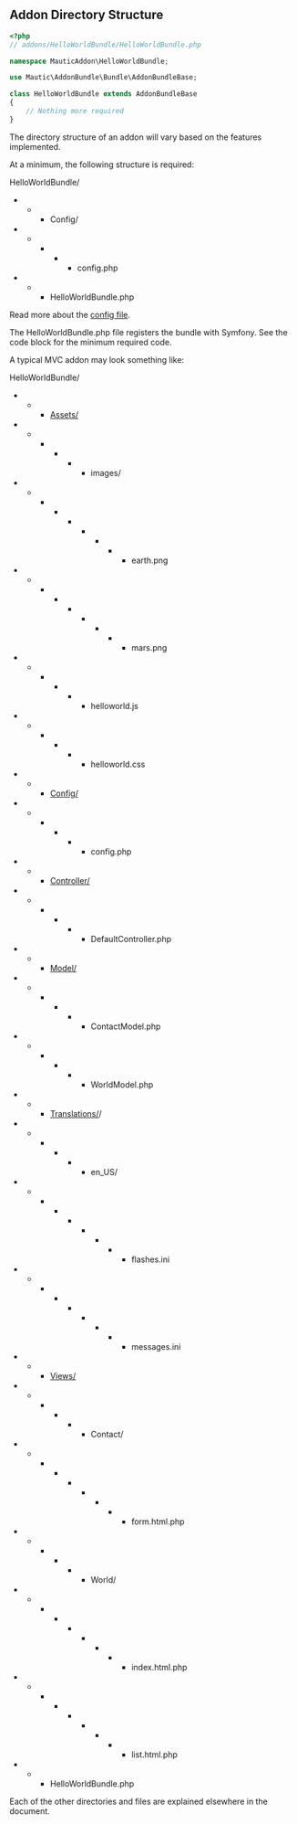 ## Addon Directory Structure

```php
<?php
// addons/HelloWorldBundle/HelloWorldBundle.php

namespace MauticAddon\HelloWorldBundle;

use Mautic\AddonBundle\Bundle\AddonBundleBase;

class HelloWorldBundle extends AddonBundleBase
{
    // Nothing more required
}

```

The directory structure of an addon will vary based on the features implemented. 

At a minimum, the following structure is required:

HelloWorldBundle/<br />
- - - Config/<br />
- - - - - config.php<br />
- - - HelloWorldBundle.php

Read more about the [config file](#addon-config-file).

The HelloWorldBundle.php file registers the bundle with Symfony. See the code block for the minimum required code.

A typical MVC addon may look something like:

HelloWorldBundle/<br />
- - - [Assets/](#asset-helper)<br />
- - - - - - images/
- - - - - - - - - earth.png
- - - - - - - - - mars.png
- - - - - - helloworld.js<br />
- - - - - - helloworld.css<br />
- - - [Config/](#addon-config-file)<br />
- - - - - - config.php<br />
- - - [Controller/](#controllers)<br />
- - - - - - DefaultController.php<br />
- - - [Model/](#models)<br />
- - - - - - ContactModel.php<br />
- - - - - - WorldModel.php<br />
- - - [Translations/](#translations)/<br />
- - - - - - en_US/<br />
- - - - - - - - - flashes.ini<br />
- - - - - - - - - messages.ini<br />
- - - [Views/](#views)<br />
- - - - - - Contact/<br />
- - - - - - - - - form.html.php<br />
- - - - - - World/<br />
- - - - - - - - - index.html.php<br />
- - - - - - - - - list.html.php<br />
- - - HelloWorldBundle.php

Each of the other directories and files are explained elsewhere in the document. 